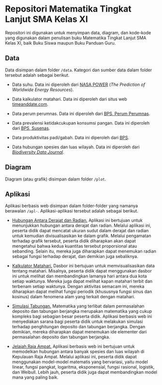 # Repositori Matematika Tingkat Lanjut SMA Kelas XI

Repositori ini digunakan untuk menyimpan data, diagram, dan kode-kode yang digunakan dalam penulisan buku Matematika Tingkat Lanjut SMA Kelas XI, baik Buku Siswa maupun Buku Panduan Guru.

## Data

Data disimpan dalam folder `/data`. Kategori dan sumber data dalam folder tersebut adalah sebagai berikut.

-   Data suhu. Data ini diperoleh dari [NASA POWER](https://power.larc.nasa.gov/) (*The Prediction of Worldwide Energy Resources*).

-   Data kalkulator matahari. Data ini diperoleh dari situs web [timeanddate.com](https://www.timeanddate.com/).

-   Data perum perumnas. Data ini diperoleh dari [BPS, Perum Perumnas](https://www.bps.go.id/id/statistics-table/2/MjU2IzI=/rata-rata-harga-unit-pembangunan-rumah-oleh-perum-perumnas.html).

-   Data prevalensi ketidakcukupan konsumsi pangan. Data ini diperoleh dari [BPS, Susenas](https://www.bps.go.id/id/statistics-table/2/MTQ3MyMy/prevalensi-ketidakcukupan-konsumsi-pangan--persen-.html).

-   Data produktivitas padi/gabah. Data ini diperoleh dari [BPS](https://www.bps.go.id/id/statistics-table/2/MTQ5OCMy/luas-panen--produksi--dan-produktivitas-padi-menurut-provinsi.html).

-   Data hubungan spesies dan luas wilayah. Data ini diperoleh dari [*Biodiversity Data Journal*](https://doi.org/10.3897/BDJ.8.e55275).

## Diagram

Diagram (atau grafik) disimpan dalam folder `/plot`.

## Aplikasi

Aplikasi berbasis web disimpan dalam folder-folder yang namanya berawalan `/apl-`. Aplikasi-aplikasi tersebut adalah sebagai berikut.

-   [Hubungan Antara Derajat dan Radian.](https://people.usd.ac.id/~ydkristanto/app/derajat-radian/) Aplikasi ini bertujuan untuk menunjukkan hubungan antara derajat dan radian. Melalui aplikasi ini, peserta didik dapat mencatat ukuran sudut dalam derajat dan radian untuk kemudian divisualisasikan ke dalam grafik. Melalui pengamatan terhadap grafik tersebut, peserta didik diharapkan akan dapat mengetahui bahwa kedua kuantitas tersebut proporsional atau sebanding. Selain itu, mereka juga diharapkan dapat menemukan radian sebagai fungsi terhadap derajat, dan demikian juga sebaliknya.

-   [Kalkulator Matahari.](https://people.usd.ac.id/~ydkristanto/app/kalkulator-matahari/) Dasbor ini bertujuan untuk memvisualisasikan data tentang matahari. Misalnya, peserta didik dapat menggunakan dasbor ini untuk melihat dan membandingkan lamanya hari antara dua kota setiap waktunya. Mereka juga dapat melihat kapan matahari terbit dan terbenam setiap waktunya. Dengan aktivitas semacam ini, mereka diharapkan dapat melihat fungsi periodik (khususnya fungsi sinus dan kosinus) dalam fenomena alam yang terkait dengan matahari.

-   [Simulasi Tabungan.](https://people.usd.ac.id/~ydkristanto/app/simulasi-tabungan/) Matematika yang terlibat dalam permasalahan deposito dan tabungan berjangka merupakan matematika yang cukup kompleks bagi sebagian besar peserta didik. Aplikasi berbasis web ini menyediakan sarana bagi peserta didik untuk melakukan simulasi terhadap penghitungan deposito dan tabungan berjangka. Dengan demikian, mereka diharapkan dapat menemukan ide elementer dari permasalahan deposito dan tabungan berjangka.

-   [Jelajah Raja Ampat.](https://people.usd.ac.id/~ydkristanto/app/jelajah-raja-ampat/) Aplikasi berbasis web ini bertujuan untuk memodelkan hubungan antara banyak spesies dan luas wilayah di Kepulauan Raja Ampat. Melalui aplikasi ini, peserta didik dapat menggunakan model-model matematis yang bervariasi, yaitu model linear, fungsi pangkat, logaritma, eksponensial, fungsi rasional, logistik, dan Weibull. Lebih jauh, peserta didik juga dapat membandingkan model mana yang paling baik.
